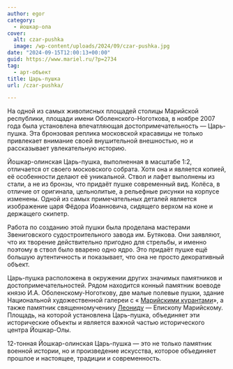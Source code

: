 ```yaml
---
author: egor
category:
  - йошкар-ола
cover:
  alt: czar-pushka
  image: /wp-content/uploads/2024/09/czar-pushka.jpg
date: "2024-09-15T12:00:13+00:00"
guid: https://www.mariel.ru/?p=2734
tag:
  - арт-объект
title: Царь-пушка
url: /czar-pushka/

---
```

На одной из самых живописных площадей столицы Марийской республики, площади имени Оболенского-Ноготкова, в ноябре 2007 года была установлена впечатляющая достопримечательность — Царь-пушка. Эта бронзовая реплика московской красавицы не только привлекает внимание своей внушительной внешностью, но и рассказывает увлекательную историю.

Йошкар-олинская Царь-пушка, выполненная в масштабе 1:2, отличается от своего московского собрата. Хотя она и является копией, её особенности делают её уникальной. Ствол и лафет выполнены из стали, а не из бронзы, что придаёт пушке современный вид. Колёса, в отличие от оригинала, цельнолитые, а рельефные рисунки на корпусе изменены. Одной из самых примечательных деталей является изображение царя Фёдора Иоанновича, сидящего верхом на коне и держащего скипетр.

Работа по созданию этой пушки была проделана мастерами Звениговского судостроительного завода им. Бутякова. Они заявляют, что их творение действительно пригодно для стрельбы, и именно поэтому в ствол было вварено одно ядро. Это придаёт пушке ещё большую аутентичность и показывает, что она не просто декоративный объект.

Царь-пушка расположена в окружении других значимых памятников и достопримечательностей. Рядом находится конный памятник воеводе князю И.А. Оболенскому-Ноготкову, две малые полевые пушки, здание Национальной художественной галереи с « [Марийскими курантами](/chasy-s-oslom/)», а также памятник священномученику [Леониду](/leonid/) — Епископу Марийскому. Площадь, на которой установлена Царь-пушка, объединяет эти исторические объекты и является важной частью исторического центра Йошкар-Олы.

12-тонная Йошкар-олинская Царь-пушка — это не только памятник военной истории, но и произведение искусства, которое объединяет прошлое и настоящее, традиции и современность.
